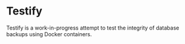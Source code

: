 Testify
=======

Testify is a work-in-progress attempt to test the integrity of database
backups using Docker containers.

